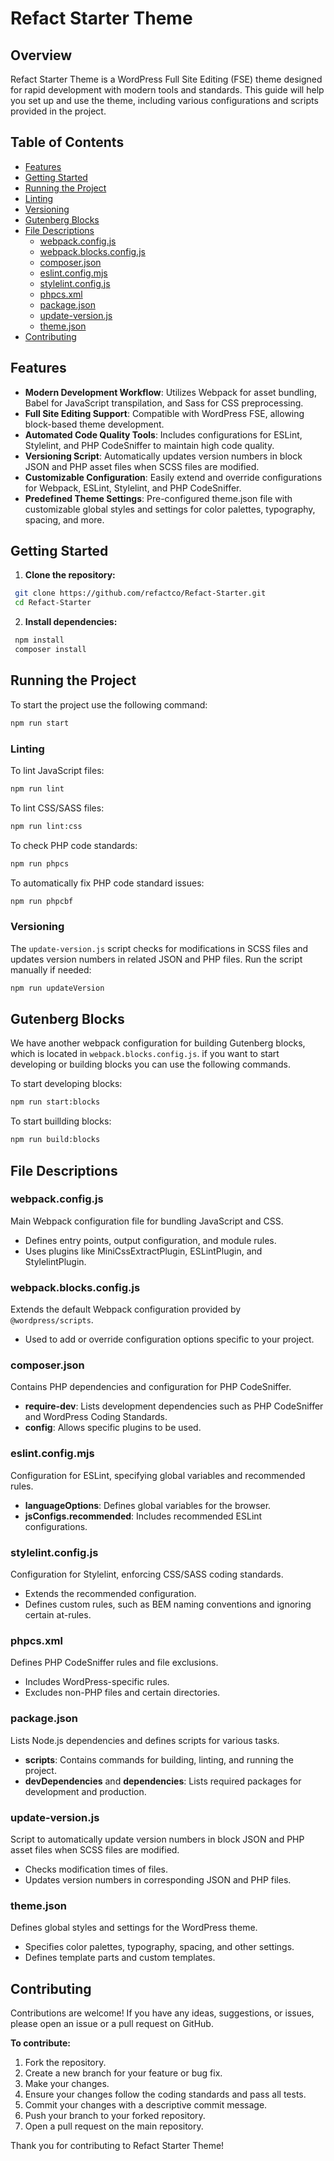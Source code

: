 # Refact Starter Theme

## Overview

Refact Starter Theme is a WordPress Full Site Editing (FSE) theme designed for rapid development with modern tools and standards. This guide will help you set up and use the theme, including various configurations and scripts provided in the project.

## Table of Contents
- [Features](#features)
- [Getting Started](#getting-started)
- [Running the Project](#running-the-project)
- [Linting](#linting)
- [Versioning](#versioning)
- [Gutenberg Blocks](#gutenberg-blocks)
- [File Descriptions](#file-descriptions)
  - [webpack.config.js](#webpackconfigjs)
  - [webpack.blocks.config.js](#webpackblocksconfigjs)
  - [composer.json](#composerjson)
  - [eslint.config.mjs](#eslintconfigmjs)
  - [stylelint.config.js](#stylelintconfigjs)
  - [phpcs.xml](#phpcsxml)
  - [package.json](#packagejson)
  - [update-version.js](#update-versionjs)
  - [theme.json](#themejson)
- [Contributing](#contributing)

## Features

- **Modern Development Workflow**: Utilizes Webpack for asset bundling, Babel for JavaScript transpilation, and Sass for CSS preprocessing.
- **Full Site Editing Support**: Compatible with WordPress FSE, allowing block-based theme development.
- **Automated Code Quality Tools**: Includes configurations for ESLint, Stylelint, and PHP CodeSniffer to maintain high code quality.
- **Versioning Script**: Automatically updates version numbers in block JSON and PHP asset files when SCSS files are modified.
- **Customizable Configuration**: Easily extend and override configurations for Webpack, ESLint, Stylelint, and PHP CodeSniffer.
- **Predefined Theme Settings**: Pre-configured theme.json file with customizable global styles and settings for color palettes, typography, spacing, and more.

## Getting Started

1. **Clone the repository:**
  ```sh
   git clone https://github.com/refactco/Refact-Starter.git
   cd Refact-Starter
   ```

2. **Install dependencies:**
  ```sh
   npm install
   composer install
  ```

## Running the Project


To start the project use the following command:
```sh
npm run start
```
### Linting

To lint JavaScript files:
```sh
npm run lint
```
To lint CSS/SASS files:
```sh
npm run lint:css
```
To check PHP code standards:
```sh
npm run phpcs
```
To automatically fix PHP code standard issues:
```sh
npm run phpcbf
```
### Versioning

The `update-version.js` script checks for modifications in SCSS files and updates version numbers in related JSON and PHP files. Run the script manually if needed:
```sh
npm run updateVersion
```
## Gutenberg Blocks
We have another webpack configuration for building Gutenberg blocks, which is located in `webpack.blocks.config.js`. if you want to start developing or building blocks you can use the following commands.

To start developing blocks:
```sh
npm run start:blocks
```
To start buillding blocks:
```sh
npm run build:blocks
```


## File Descriptions

### webpack.config.js

Main Webpack configuration file for bundling JavaScript and CSS.
- Defines entry points, output configuration, and module rules.
- Uses plugins like MiniCssExtractPlugin, ESLintPlugin, and StylelintPlugin.

### webpack.blocks.config.js

Extends the default Webpack configuration provided by `@wordpress/scripts`.
- Used to add or override configuration options specific to your project.

### composer.json

Contains PHP dependencies and configuration for PHP CodeSniffer.
- **require-dev**: Lists development dependencies such as PHP CodeSniffer and WordPress Coding Standards.
- **config**: Allows specific plugins to be used.

### eslint.config.mjs

Configuration for ESLint, specifying global variables and recommended rules.
- **languageOptions**: Defines global variables for the browser.
- **jsConfigs.recommended**: Includes recommended ESLint configurations.

### stylelint.config.js

Configuration for Stylelint, enforcing CSS/SASS coding standards.
- Extends the recommended configuration.
- Defines custom rules, such as BEM naming conventions and ignoring certain at-rules.

### phpcs.xml

Defines PHP CodeSniffer rules and file exclusions.
- Includes WordPress-specific rules.
- Excludes non-PHP files and certain directories.

### package.json

Lists Node.js dependencies and defines scripts for various tasks.
- **scripts**: Contains commands for building, linting, and running the project.
- **devDependencies** and **dependencies**: Lists required packages for development and production.


### update-version.js

Script to automatically update version numbers in block JSON and PHP asset files when SCSS files are modified.
- Checks modification times of files.
- Updates version numbers in corresponding JSON and PHP files.

### theme.json

Defines global styles and settings for the WordPress theme.
- Specifies color palettes, typography, spacing, and other settings.
- Defines template parts and custom templates.

## Contributing

Contributions are welcome! If you have any ideas, suggestions, or issues, please open an issue or a pull request on GitHub.

**To contribute:**
1. Fork the repository.
2. Create a new branch for your feature or bug fix.
3. Make your changes.
4. Ensure your changes follow the coding standards and pass all tests.
5. Commit your changes with a descriptive commit message.
6. Push your branch to your forked repository.
7. Open a pull request on the main repository.

Thank you for contributing to Refact Starter Theme!